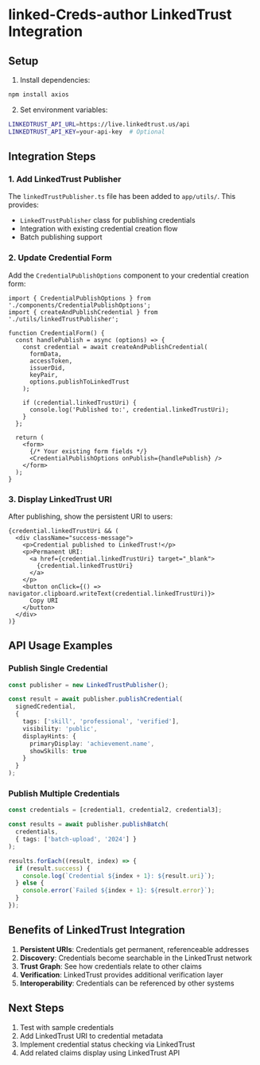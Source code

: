 # linked-Creds-author LinkedTrust Integration

## Setup

1. Install dependencies:
```bash
npm install axios
```

2. Set environment variables:
```bash
LINKEDTRUST_API_URL=https://live.linkedtrust.us/api
LINKEDTRUST_API_KEY=your-api-key  # Optional
```

## Integration Steps

### 1. Add LinkedTrust Publisher

The `linkedTrustPublisher.ts` file has been added to `app/utils/`. This provides:
- `LinkedTrustPublisher` class for publishing credentials
- Integration with existing credential creation flow
- Batch publishing support

### 2. Update Credential Form

Add the `CredentialPublishOptions` component to your credential creation form:

```tsx
import { CredentialPublishOptions } from './components/CredentialPublishOptions';
import { createAndPublishCredential } from './utils/linkedTrustPublisher';

function CredentialForm() {
  const handlePublish = async (options) => {
    const credential = await createAndPublishCredential(
      formData,
      accessToken,
      issuerDid,
      keyPair,
      options.publishToLinkedTrust
    );
    
    if (credential.linkedTrustUri) {
      console.log('Published to:', credential.linkedTrustUri);
    }
  };

  return (
    <form>
      {/* Your existing form fields */}
      <CredentialPublishOptions onPublish={handlePublish} />
    </form>
  );
}
```

### 3. Display LinkedTrust URI

After publishing, show the persistent URI to users:

```tsx
{credential.linkedTrustUri && (
  <div className="success-message">
    <p>Credential published to LinkedTrust!</p>
    <p>Permanent URI: 
      <a href={credential.linkedTrustUri} target="_blank">
        {credential.linkedTrustUri}
      </a>
    </p>
    <button onClick={() => navigator.clipboard.writeText(credential.linkedTrustUri)}>
      Copy URI
    </button>
  </div>
)}
```

## API Usage Examples

### Publish Single Credential

```typescript
const publisher = new LinkedTrustPublisher();

const result = await publisher.publishCredential(
  signedCredential,
  {
    tags: ['skill', 'professional', 'verified'],
    visibility: 'public',
    displayHints: {
      primaryDisplay: 'achievement.name',
      showSkills: true
    }
  }
);
```

### Publish Multiple Credentials

```typescript
const credentials = [credential1, credential2, credential3];

const results = await publisher.publishBatch(
  credentials,
  { tags: ['batch-upload', '2024'] }
);

results.forEach((result, index) => {
  if (result.success) {
    console.log(`Credential ${index + 1}: ${result.uri}`);
  } else {
    console.error(`Failed ${index + 1}: ${result.error}`);
  }
});
```

## Benefits of LinkedTrust Integration

1. **Persistent URIs**: Credentials get permanent, referenceable addresses
2. **Discovery**: Credentials become searchable in the LinkedTrust network
3. **Trust Graph**: See how credentials relate to other claims
4. **Verification**: LinkedTrust provides additional verification layer
5. **Interoperability**: Credentials can be referenced by other systems

## Next Steps

1. Test with sample credentials
2. Add LinkedTrust URI to credential metadata
3. Implement credential status checking via LinkedTrust
4. Add related claims display using LinkedTrust API
